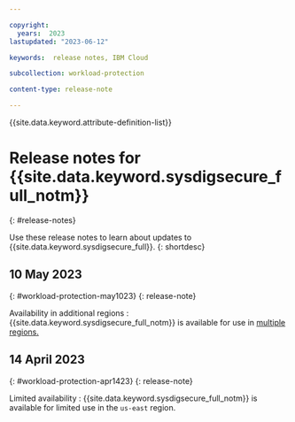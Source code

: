 ```yaml
---

copyright:
  years:  2023
lastupdated: "2023-06-12"

keywords:  release notes, IBM Cloud

subcollection: workload-protection

content-type: release-note

---
```


{{site.data.keyword.attribute-definition-list}}

# Release notes for {{site.data.keyword.sysdigsecure_full_notm}}
{: #release-notes}

Use these release notes to learn about updates to {{site.data.keyword.sysdigsecure_full}}.
{: shortdesc}

## 10 May 2023
{: #workload-protection-may1023}
{: release-note}

Availability in additional regions
:   {{site.data.keyword.sysdigsecure_full_notm}} is available for use in [multiple regions.](/docs/workload-protection?topic=workload-protection-regions)

## 14 April 2023
{: #workload-protection-apr1423}
{: release-note}

Limited availability
:   {{site.data.keyword.sysdigsecure_full_notm}} is available for limited use in the `us-east` region.
